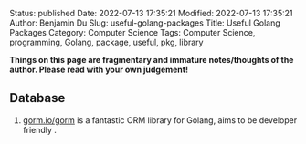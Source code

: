 Status: published
Date: 2022-07-13 17:35:21
Modified: 2022-07-13 17:35:21
Author: Benjamin Du
Slug: useful-golang-packages
Title: Useful Golang Packages
Category: Computer Science
Tags: Computer Science, programming, Golang, package, useful, pkg, library

**Things on this page are fragmentary and immature notes/thoughts of the author. Please read with your own judgement!**

## Database
1. [gorm.io/gorm](https://pkg.go.dev/gorm.io/gorm)
    is a fantastic ORM library for Golang, 
    aims to be developer friendly
    .

